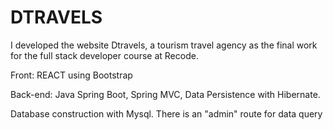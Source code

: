 # DTRAVELS
I developed the website Dtravels, a tourism travel agency as the final work for the full stack developer course at Recode.

Front: REACT using Bootstrap

Back-end: Java Spring Boot, Spring MVC, Data Persistence with Hibernate. 

Database construction with Mysql. There is an "admin" route for data query
